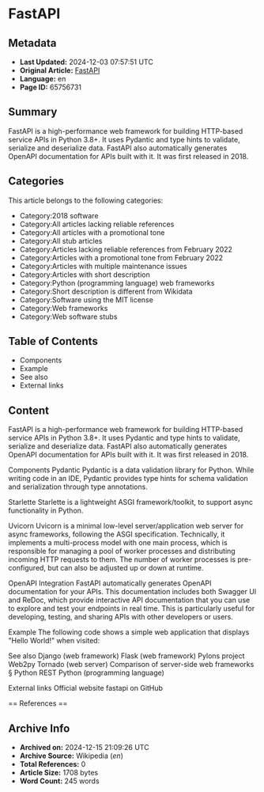 # FastAPI

## Metadata
- **Last Updated:** 2024-12-03 07:57:51 UTC
- **Original Article:** [FastAPI](https://en.wikipedia.org/wiki/FastAPI)
- **Language:** en
- **Page ID:** 65756731

## Summary
FastAPI is a high-performance web framework for building HTTP-based service APIs in Python 3.8+.  It uses Pydantic and type hints to validate, serialize and deserialize data. FastAPI also automatically generates OpenAPI documentation for APIs built with it. It was first released in 2018.

## Categories
This article belongs to the following categories:

- Category:2018 software
- Category:All articles lacking reliable references
- Category:All articles with a promotional tone
- Category:All stub articles
- Category:Articles lacking reliable references from February 2022
- Category:Articles with a promotional tone from February 2022
- Category:Articles with multiple maintenance issues
- Category:Articles with short description
- Category:Python (programming language) web frameworks
- Category:Short description is different from Wikidata
- Category:Software using the MIT license
- Category:Web frameworks
- Category:Web software stubs

## Table of Contents

- Components
- Example
- See also
- External links

## Content

FastAPI is a high-performance web framework for building HTTP-based service APIs in Python 3.8+.  It uses Pydantic and type hints to validate, serialize and deserialize data. FastAPI also automatically generates OpenAPI documentation for APIs built with it. It was first released in 2018.

Components
Pydantic
Pydantic is a data validation library for Python. While writing code in an IDE, Pydantic provides type hints for schema validation and serialization through type annotations.

Starlette
Starlette is a lightweight ASGI framework/toolkit, to support async functionality in Python.

Uvicorn
Uvicorn is a minimal low-level server/application web server for async frameworks, following the ASGI specification. Technically, it implements a multi-process model with one main process, which is responsible for managing a pool of worker processes and distributing incoming HTTP requests to them. The number of worker processes is pre-configured, but can also be adjusted up or down at runtime.

OpenAPI Integration
FastAPI automatically generates OpenAPI documentation for your APIs. This documentation includes both Swagger UI and ReDoc, which provide interactive API documentation that you can use to explore and test your endpoints in real time. This is particularly useful for developing, testing, and sharing APIs with other developers or users.

Example
The following code shows a simple web application that displays "Hello World!" when visited:

See also
Django (web framework)
Flask (web framework)
Pylons project
Web2py
Tornado (web server)
Comparison of server-side web frameworks § Python
REST
Python (programming language)

External links
Official website 
fastapi on GitHub


== References ==

## Archive Info
- **Archived on:** 2024-12-15 21:09:26 UTC
- **Archive Source:** Wikipedia (_en_)
- **Total References:** 0
- **Article Size:** 1708 bytes
- **Word Count:** 245 words

